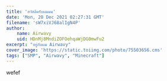 ```yaml
---
title: 'สวัสดีครับผมมม'
date: 'Mon, 20 Dec 2021 02:27:31 GMT'
filename: 'sW7xiVJ68alIgN4P'
author:
    name: Airwavy
    uid: HDnMj8MndiZOFOehqaWjDG0mwFu2
excerpt: "อยู่กับผม Airwavy"
cover_image: 'https://static.toiimg.com/photo/75503656.cms'
tags: ["SMP", "Airwavy", "Minecraft"]
---
```

wefef